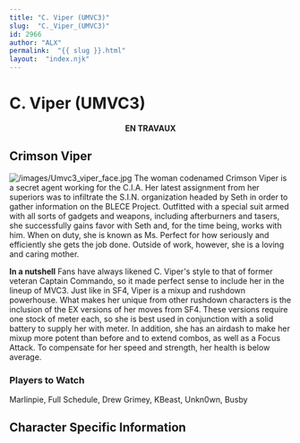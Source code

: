 ```yaml
---
title: "C. Viper (UMVC3)"
slug:  "C._Viper_(UMVC3)"
id: 2966
author: "ALX"
permalink:  "{{ slug }}.html"
layout:  "index.njk"
---
```


# C. Viper (UMVC3)

<center>

**EN TRAVAUX**

</center>

## Crimson Viper

![](/images/Umvc3_viper_face.jpg‎ "/images/Umvc3_viper_face.jpg‎") The
woman codenamed Crimson Viper is a secret agent working for the C.I.A.
Her latest assignment from her superiors was to infiltrate the S.I.N.
organization headed by Seth in order to gather information on the BLECE
Project. Outfitted with a special suit armed with all sorts of gadgets
and weapons, including afterburners and tasers, she successfully gains
favor with Seth and, for the time being, works with him. When on duty,
she is known as Ms. Perfect for how seriously and efficiently she gets
the job done. Outside of work, however, she is a loving and caring
mother.

**In a nutshell** Fans have always likened C. Viper's style to that of
former veteran Captain Commando, so it made perfect sense to include her
in the lineup of MVC3. Just like in SF4, Viper is a mixup and rushdown
powerhouse. What makes her unique from other rushdown characters is the
inclusion of the EX versions of her moves from SF4. These versions
require one stock of meter each, so she is best used in conjunction with
a solid battery to supply her with meter. In addition, she has an
airdash to make her mixup more potent than before and to extend combos,
as well as a Focus Attack. To compensate for her speed and strength, her
health is below average.

### Players to Watch

Marlinpie, Full Schedule, Drew Grimey, KBeast, Unkn0wn, Busby

## Character Specific Information
